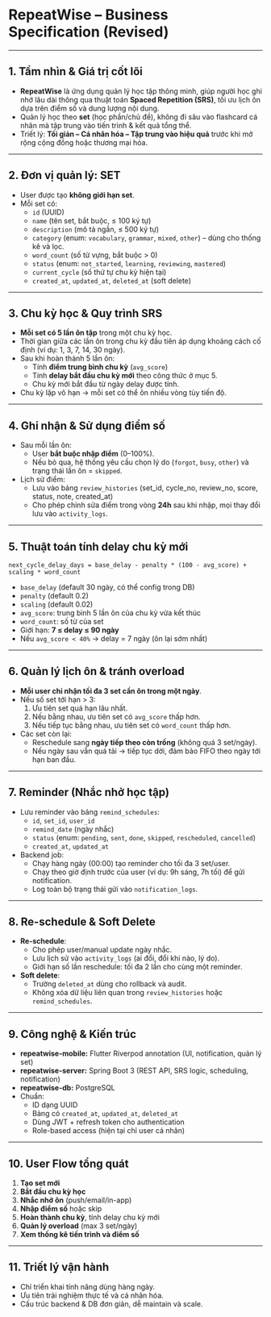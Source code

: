 # RepeatWise – Business Specification (Revised)

---

## 1. Tầm nhìn & Giá trị cốt lõi

- **RepeatWise** là ứng dụng quản lý học tập thông minh, giúp người học ghi nhớ lâu dài thông qua thuật toán **Spaced Repetition (SRS)**, tối ưu lịch ôn dựa trên điểm số và dung lượng nội dung.
- Quản lý học theo **set** (học phần/chủ đề), không đi sâu vào flashcard cá nhân mà tập trung vào tiến trình & kết quả tổng thể.
- Triết lý: **Tối giản – Cá nhân hóa – Tập trung vào hiệu quả** trước khi mở rộng cộng đồng hoặc thương mại hóa.

---

## 2. Đơn vị quản lý: SET

- User được tạo **không giới hạn set**.
- Mỗi set có:
  - `id` (UUID)
  - `name` (tên set, bắt buộc, ≤ 100 ký tự)
  - `description` (mô tả ngắn, ≤ 500 ký tự)
  - `category` (enum: `vocabulary`, `grammar`, `mixed`, `other`) – dùng cho thống kê và lọc.
  - `word_count` (số từ vựng, bắt buộc > 0)
  - `status` (enum: `not_started`, `learning`, `reviewing`, `mastered`)
  - `current_cycle` (số thứ tự chu kỳ hiện tại)
  - `created_at`, `updated_at`, `deleted_at` (soft delete)

---

## 3. Chu kỳ học & Quy trình SRS

- **Mỗi set có 5 lần ôn tập** trong một chu kỳ học.
- Thời gian giữa các lần ôn trong chu kỳ đầu tiên áp dụng khoảng cách cố định (ví dụ: 1, 3, 7, 14, 30 ngày).
- Sau khi hoàn thành 5 lần ôn:
  - Tính **điểm trung bình chu kỳ** (`avg_score`)
  - Tính **delay bắt đầu chu kỳ mới** theo công thức ở mục 5.
  - Chu kỳ mới bắt đầu từ ngày delay được tính.
- Chu kỳ lặp vô hạn → mỗi set có thể ôn nhiều vòng tùy tiến độ.

---

## 4. Ghi nhận & Sử dụng điểm số

- Sau mỗi lần ôn:
  - User **bắt buộc nhập điểm** (0–100%).
  - Nếu bỏ qua, hệ thống yêu cầu chọn lý do (`forgot`, `busy`, `other`) và trạng thái lần ôn = `skipped`.
- Lịch sử điểm:
  - Lưu vào bảng `review_histories` (set_id, cycle_no, review_no, score, status, note, created_at)
  - Cho phép chỉnh sửa điểm trong vòng **24h** sau khi nhập, mọi thay đổi lưu vào `activity_logs`.

---

## 5. Thuật toán tính delay chu kỳ mới

```
next_cycle_delay_days = base_delay - penalty * (100 - avg_score) + scaling * word_count
```

- `base_delay` (default 30 ngày, có thể config trong DB)
- `penalty` (default 0.2)
- `scaling` (default 0.02)
- `avg_score`: trung bình 5 lần ôn của chu kỳ vừa kết thúc
- `word_count`: số từ của set
- Giới hạn: **7 ≤ delay ≤ 90 ngày**
- Nếu `avg_score < 40%` → delay = 7 ngày (ôn lại sớm nhất)

---

## 6. Quản lý lịch ôn & tránh overload

- **Mỗi user chỉ nhận tối đa 3 set cần ôn trong một ngày**.
- Nếu số set tới hạn > 3:
  1. Ưu tiên set quá hạn lâu nhất.
  2. Nếu bằng nhau, ưu tiên set có `avg_score` thấp hơn.
  3. Nếu tiếp tục bằng nhau, ưu tiên set có `word_count` thấp hơn.
- Các set còn lại:
  - Reschedule sang **ngày tiếp theo còn trống** (không quá 3 set/ngày).
  - Nếu ngày sau vẫn quá tải → tiếp tục dời, đảm bảo FIFO theo ngày tới hạn ban đầu.

---

## 7. Reminder (Nhắc nhở học tập)

- Lưu reminder vào bảng `remind_schedules`:
  - `id`, `set_id`, `user_id`
  - `remind_date` (ngày nhắc)
  - `status` (enum: `pending`, `sent`, `done`, `skipped`, `rescheduled`, `cancelled`)
  - `created_at`, `updated_at`
- Backend job:
  - Chạy hàng ngày (00:00) tạo reminder cho tối đa 3 set/user.
  - Chạy theo giờ định trước của user (ví dụ: 9h sáng, 7h tối) để gửi notification.
  - Log toàn bộ trạng thái gửi vào `notification_logs`.

---

## 8. Re-schedule & Soft Delete

- **Re-schedule**:
  - Cho phép user/manual update ngày nhắc.
  - Lưu lịch sử vào `activity_logs` (ai đổi, đổi khi nào, lý do).
  - Giới hạn số lần reschedule: tối đa 2 lần cho cùng một reminder.
- **Soft delete**:
  - Trường `deleted_at` dùng cho rollback và audit.
  - Không xóa dữ liệu liên quan trong `review_histories` hoặc `remind_schedules`.

---

## 9. Công nghệ & Kiến trúc

- **repeatwise-mobile:** Flutter Riverpod annotation (UI, notification, quản lý set)
- **repeatwise-server:** Spring Boot 3 (REST API, SRS logic, scheduling, notification)
- **repeatwise-db:** PostgreSQL
- Chuẩn:
  - ID dạng UUID
  - Bảng có `created_at`, `updated_at`, `deleted_at`
  - Dùng JWT + refresh token cho authentication
  - Role-based access (hiện tại chỉ user cá nhân)

---

## 10. User Flow tổng quát

1. **Tạo set mới**
2. **Bắt đầu chu kỳ học**
3. **Nhắc nhở ôn** (push/email/in-app)
4. **Nhập điểm số** hoặc skip
5. **Hoàn thành chu kỳ**, tính delay chu kỳ mới
6. **Quản lý overload** (max 3 set/ngày)
7. **Xem thống kê tiến trình và điểm số**

---

## 11. Triết lý vận hành

- Chỉ triển khai tính năng dùng hàng ngày.
- Ưu tiên trải nghiệm thực tế và cá nhân hóa.
- Cấu trúc backend & DB đơn giản, dễ maintain và scale.
